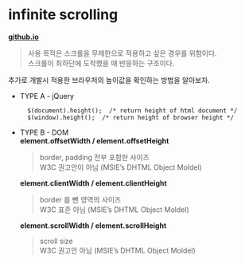 # infinite scrolling
**[github.io](http://smilesol85.github.io/dev/infinite_scrolling/infinite_scrolling.html "infinite_scrolling")**

> 사용 목적은 스크롤을 무제한으로 적용하고 싶은 경우를 위함이다.  
> 스크롤이 최하단에 도착했을 때 반응하는 구조이다.

추가로 개발시 적용한 브라우저의 높이값을 확인하는 방법을 알아보자.

* TYPE A - jQuery  

        $(document).height();  /* return height of html document */
        $(window).height();  /* return height of browser height */



* TYPE B - DOM  
    **element.offsetWidth / element.offsetHeight**
    > border, padding 전부 포함한 사이즈  
    > W3C 권고안이 아님 (MSIE’s DHTML Object Moldel)  
      
    **element.clientWidth / element.clientHeight**
    > border 를 뺀 영역의 사이즈  
    > W3C 표준 아님 (MSIE’s DHTML Object Moldel)  
      
    **element.scrollWidth / element.scrollHeight**
    > scroll size  
    > W3C 권고안 아님 (MSIE’s DHTML Object Moldel)  